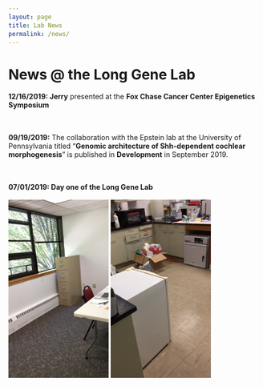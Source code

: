 ```yaml
---
layout: page
title: Lab News
permalink: /news/
--- 
```


# News @ the Long Gene Lab<br>
 **12/16/2019:  Jerry** presented at the **Fox Chase Cancer Center Epigenetics Symposium**<br>
  <br>
  <br>
 
 
 **09/19/2019:**  The collaboration with the Epstein lab at the University of Pennsylvania titled “**Genomic architecture of Shh-dependent cochlear morphogenesis**” is published in **Development** in September 2019.<br>
  <br>
  <br>
 
**07/01/2019:  Day one of the Long Gene Lab**<br>
 <br>
<img width="200" src="/img/Day1_1.jpg" data-action="zoom">
<img width="200" src="/img/Day1_2.jpg" data-action="zoom">


